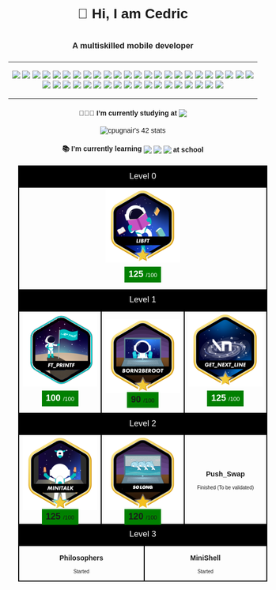 <div align="center" style="font-family: Verdana, Geneva, Tahoma, sans-serif;">
  <h1 align="center" style="border:none"> 👋 Hi, I am Cedric <h1>
  <h3 align="center" style="border:none"> A multiskilled mobile developer<h3>
  <hr />
  <div>
    <img src="https://img.shields.io/badge/Apple%20Products-000000?style=for-the-badge&logoColor=white&logo=apple" />
    <img src="https://img.shields.io/badge/Swift%20UI-F05138?style=for-the-badge&logoColor=white&logo=swift" />
    <img src="https://img.shields.io/badge/Swift-F05138?style=for-the-badge&logoColor=white&logo=swift" />
    <img src="https://img.shields.io/badge/Dart-0175C2?style=for-the-badge&logoColor=white&logo=dart" />
    <img src="https://img.shields.io/badge/Flutter-02569B?style=for-the-badge&logoColor=white&logo=flutter" />
    <img src="https://img.shields.io/badge/React-61DAFB?style=for-the-badge&logoColor=black&logo=react" />
    <img src="https://img.shields.io/badge/PHP-777BB4?style=for-the-badge&logoColor=white&logo=php" />
    <img src="https://img.shields.io/badge/HTML-E34F26?style=for-the-badge&logoColor=white&logo=html5" />
    <img src="https://img.shields.io/badge/CSS-1572B6?style=for-the-badge&logoColor=white&logo=css3" />
    <img src="https://img.shields.io/badge/C-A8B9CC?style=for-the-badge&logoColor=black&logo=c" />
    <img src="https://img.shields.io/badge/C%2B%2B-00599C?style=for-the-badge&logoColor=white&logo=c%2B%2B" />
    <img src="https://img.shields.io/badge/GNU%20Bash-4EAA25?style=for-the-badge&logoColor=white&logo=gnubash" />
    <img src="https://img.shields.io/badge/Redux-764ABC?style=for-the-badge&logoColor=white&logo=redux" />
    <img src="https://img.shields.io/badge/Directus-263238?style=for-the-badge&logoColor=white&logo=directus" />
    <img src="https://img.shields.io/badge/MySQL-4479A1?style=for-the-badge&logoColor=white&logo=mysql" />
    <img src="https://img.shields.io/badge/PostgreSQL-4169E1?style=for-the-badge&logoColor=white&logo=postgresql" />
    <img src="https://img.shields.io/badge/Redis-DC382D?style=for-the-badge&logoColor=white&logo=redis" />
    <img src="https://img.shields.io/badge/XCode-147EFB?style=for-the-badge&logoColor=white&logo=xcode" />
    <img src="https://img.shields.io/badge/VSCode-007ACC?style=for-the-badge&logoColor=white&logo=visualstudiocode" />
    <img src="https://img.shields.io/badge/Visual%20Studio-5C2D91?style=for-the-badge&logoColor=white&logo=visualstudio" />
    <img src="https://img.shields.io/badge/Android%20Studio-3DDC84?style=for-the-badge&logoColor=white&logo=androidstudio" />
    <img src="https://img.shields.io/badge/Vim-019733?style=for-the-badge&logoColor=white&logo=vim" />
    <img src="https://img.shields.io/badge/Unity-000000?style=for-the-badge&logoColor=white&logo=unity" />
    <img src="https://img.shields.io/badge/Blender-F5792A?style=for-the-badge&logoColor=white&logo=blender" />
    <img src="https://img.shields.io/badge/Adobe%20XD-FF61F6?style=for-the-badge&logoColor=white&logo=adobexd" />
    <img src="https://img.shields.io/badge/Adobe%20Dreamweaver-FF61F6?style=for-the-badge&logoColor=white&logo=adobedreamweaver" />
    <img src="https://img.shields.io/badge/Adobe%20Photoshop-31A8FF?style=for-the-badge&logoColor=white&logo=adobephotoshop" />
    <img src="https://img.shields.io/badge/Adobe%20Illustrator-FF9A00?style=for-the-badge&logoColor=white&logo=adobeillustrator" />
    <img src="https://img.shields.io/badge/Adobe%20Premiere%20Pro-9999FF?style=for-the-badge&logoColor=white&logo=adobepremierepro" />
    <img src="https://img.shields.io/badge/WordPress-21759B?style=for-the-badge&logoColor=white&logo=wordpress" />
    <img src="https://img.shields.io/badge/Figma-F24E1E?style=for-the-badge&logoColor=white&logo=figma" />
    <img src="https://img.shields.io/badge/Firebase-FFCA28?style=for-the-badge&logoColor=black&logo=firebase" />
    <img src="https://img.shields.io/badge/Postman-FF6C37?style=for-the-badge&logoColor=white&logo=postman" />
    <img src="https://img.shields.io/badge/VirtualBox-183A61?style=for-the-badge&logoColor=white&logo=virtualbox" />
    <img src="https://img.shields.io/badge/Notion-000000?style=for-the-badge&logoColor=white&logo=notion" />
    <img src="https://img.shields.io/badge/Trello-0052CC?style=for-the-badge&logoColor=white&logo=trello" />
    <img src="https://img.shields.io/badge/git-F05032?style=for-the-badge&logoColor=white&logo=git" />
    <img src="https://img.shields.io/badge/github-181717?style=for-the-badge&logoColor=white&logo=github" />
    <img src="https://img.shields.io/badge/Docker-2496ED?style=for-the-badge&logoColor=white&logo=docker" />
    <img src="https://img.shields.io/badge/windows%20terminal-4D4D4D?style=for-the-badge&logoColor=white&logo=windowsterminal" />
    <img src="https://img.shields.io/badge/iTerm2-000000?style=for-the-badge&logoColor=white&logo=iterm2" />
    <img src="https://img.shields.io/badge/Apache-D22128?style=for-the-badge&logoColor=white&logo=apache" />
  </div>
  <hr />
  <h4 align="center">
    <span style="vertical-align: middle">👨🏻‍🎓 I’m currently studying at </span>
    <img src="https://img.shields.io/badge/Nice-000000?style=for-the-badge&logoColor=white&logo=42" style="vertical-align: middle" />
  </h4>
  <div align="center">
    <img src="https://badge.mediaplus.ma/binary/cpugnair?1337Badge=off&UM6P=off" alt="cpugnair's 42 stats" />
    <!--
    <img src="https://badge42.vercel.app/api/v2/clc7dr61y00970fl30q9dfdrq/stats?cursusId=21&coalitionId=122" />
    -->
  </div>
    <h4 align="center">
    <span style="vertical-align: middle">📚 I’m currently learning </span>
    <img src="https://img.shields.io/badge/C-A8B9CC?style=for-the-badge&logoColor=black&logo=c" style="vertical-align: middle" />
    <img src="https://img.shields.io/badge/git-F05032?style=for-the-badge&logoColor=white&logo=git" style="vertical-align: middle" />
    <img src="https://img.shields.io/badge/VirtualBox-183A61?style=for-the-badge&logoColor=white&logo=virtualbox" style="vertical-align: middle" />
    <span style="vertical-align: middle"> at school</span>
  </h4>
    <table align="center" style="border-spacing: 0px; border-collapse: collapse; margin: 20px;">
			<tr style="border: 2px solid black;">
				<td align="center" colspan="4" style="background-color: black;">
					<div style="color: white; padding: 8px; font-size: larger;">Level 0</div>
				</td>
			</tr>
			<tr style="border: 2px solid black;">
				<td align="center" colspan="4" style="width: 100%;">
					<!--
			libft<br />
			<img src="https://badge42.vercel.app/api/v2/clc7dr61y00970fl30q9dfdrq/project/2868173" alt="cpugnair's 42 Libft Score" />
			-->
					<img src="./42-badges/libft-bonus.png" alt="Libft" style="max-width: 100%;">
					<div style="padding: 10px; margin-bottom: 6px; color: white;">
						<span style="padding: 8px; background-color: green;">
						<span style="font-size: large; font-weight: 600;"> 125 </span>
						<span style="font-size: smaller;"> /100 </span>
						</span>
					</div>
				</td>
			</tr>
			<tr style="border: 2px solid black;">
				<td align="center" colspan="4" style="background-color: black;">
					<div style="color: white; padding: 8px; font-size: larger;">Level 1</div>
				</td>
			</tr>
			<tr style="border: 2px solid black;">
				<td align="center" colspan="1" style="width: 33%; border: 2px solid black;">
					<img src="./42-badges/ft_printf.png" alt="ft_printf" style="max-width: 100%;">
					<div style="padding: 10px; margin-bottom: 6px; color: white;">
						<span style="padding: 8px; background-color: green;">
							<span style="font-size: large; font-weight: 600;"> 100 </span>
							<span style="font-size: smaller;"> /100 </span>
						</span>
					</div>
				</td>
				<td align="center" colspan="2" style="width: 33%; border: 2px solid black;">
					<img src="./42-badges/born2beroot-bonus.png" alt="Born2BeRoot" style="max-width: 100%;">
					<div>
						<span style="padding: 8px; background-color: green;">
							<span style="font-size: large; font-weight: 600;"> 90 </span>
							<span style="font-size: smaller;"> /100 </span>
						</span>
					</div>
				</td>
				<td align="center" colspan="1" style="width: 33%; border: 2px solid black;">
					<img src="./42-badges/get_next_line-bonus.png" alt="get_next_line" style="max-width: 100%;">
					<div style="padding: 10px; margin-bottom: 6px; color: white;">
						<span style="padding: 8px; background-color: green;">
							<span style="font-size: large; font-weight: 600;"> 125 </span>
							<span style="font-size: smaller;"> /100 </span>
						</span>
					</div>
				</td>
			</tr>
			<tr style="border: 2px solid black;">
				<td align="center" colspan="4" style="background-color: black;">
					<div style="color: white; padding: 8px; font-size: larger;">Level 2</div>
				</td>
			</tr>
			<tr style="border: 2px solid black;">
				<td align="center" colspan="1" style="width: 33%; border: 2px solid black;">
					<img src="./42-badges/minitalk-bonus.png" alt="minitalk" style="max-width: 100%;">
					<div>
						<span style="padding: 8px; background-color: green;">
							<span style="font-size: large; font-weight: 600;"> 125 </span>
							<span style="font-size: smaller;"> /100 </span>
						</span>
					</div>
				</td>
				<td align="center" colspan="2" style="width: 33%; border: 2px solid black;">
					<img src="./42-badges/so_long-bonus.png" alt="so_long" style="max-width: 100%;">
					<div>
						<span style="padding: 8px; background-color: green;">
							<span style="font-size: large; font-weight: 600;"> 120 </span>
							<span style="font-size: smaller;"> /100 </span>
						</span>
					</div>
				</td>
				<td align="center" colspan="1" style="width: 33%; border: 2px solid black;">
					<div>
						<p style="font-weight: 600;">Push_Swap</p>
						<p style="font-size: x-small;">Finished (To be validated)</p>
					</div>
				</td>
			</tr>
			<tr style="border: 2px solid black;">
				<td align="center" colspan="4" style="background-color: black;">
					<div style="color: white; padding: 8px; font-size: larger;">Level 3</div>
				</td>
			</tr>
			<tr style="border: 2px solid black;">
				<td align="center" colspan="2" style="width: 50%; border: 2px solid black;">
					<div>
						<p style="font-weight: 600;">Philosophers</p>
						<p style="font-size: x-small;">Started</p>
					</div>
				</td>
				<td align="center" colspan="2" style="width: 50%; border: 2px solid black;">
					<div>
						<p style="font-weight: 600;">MiniShell</p>
						<p style="font-size: x-small;">Started</p>
					</div>
				</td>
			</tr>
		</table>
  </div>
</div>

